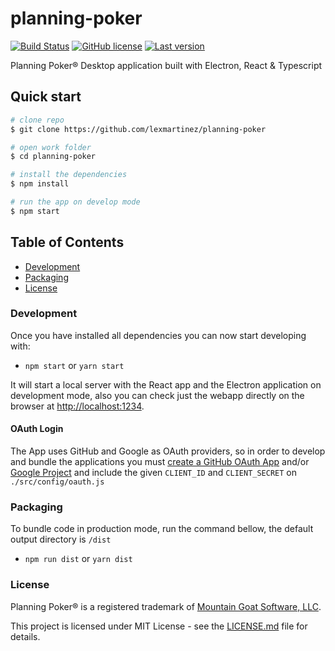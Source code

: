 # planning-poker

[![Build Status](https://img.shields.io/travis/lexmartinez/planning-poker/master.svg?style=for-the-badge)](https://travis-ci.org/lexmartinez/planning-poker)
[![GitHub license](https://img.shields.io/github/license/lexmartinez/planning-poker.svg?style=for-the-badge)](https://github.com/lexmartinez/planning-poker/blob/master/LICENSE.md)
[![Last version](https://img.shields.io/badge/version-v0.0.1-blue.svg?style=for-the-badge)](https://github.com/lexmartinez/planning-poker/blob/master/CHANGELOG.md)

Planning Poker® Desktop application built with Electron, React & Typescript

## Quick start

```bash
# clone repo
$ git clone https://github.com/lexmartinez/planning-poker

# open work folder
$ cd planning-poker

# install the dependencies
$ npm install

# run the app on develop mode
$ npm start
```

## Table of Contents

* [Development](#development)
* [Packaging](#packaging)
* [License](#license)

### Development

 Once you have installed all dependencies you can now start developing with:

* `npm start` or `yarn start`

 It will start a local server with the React app and the Electron application on development mode, also you can check just the webapp directly on the browser at  [http://localhost:1234](http://localhost:1234).

#### OAuth Login

The App uses GitHub and Google as OAuth providers, so in order to develop and bundle the applications you must [create a GitHub OAuth App](https://developer.github.com/apps/building-oauth-apps/creating-an-oauth-app/) and/or [Google Project](https://support.google.com/cloud/answer/6158849?hl=en) and include the given `CLIENT_ID` and `CLIENT_SECRET` on `./src/config/oauth.js`

### Packaging

To bundle code in production mode, run the command bellow, the default output directory is `/dist`

* `npm run dist` or `yarn dist`

### License

Planning Poker® is a registered trademark of [Mountain Goat Software, LLC](https://www.mountaingoatsoftware.com/).

This project is licensed under MIT License - see the [LICENSE.md](https://github.com/lexmartinez/planning-poker/blob/master/LICENSE.md) file for details.
